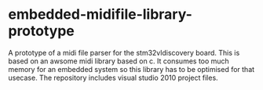 embedded-midifile-library-prototype
===================================

A prototype of a midi file parser for the stm32vldiscovery board. This is based on an awsome midi library based on c. It consumes too much memory for an embedded system so this library has to be optimised for that usecase.  The repository includes visual studio 2010 project files.
